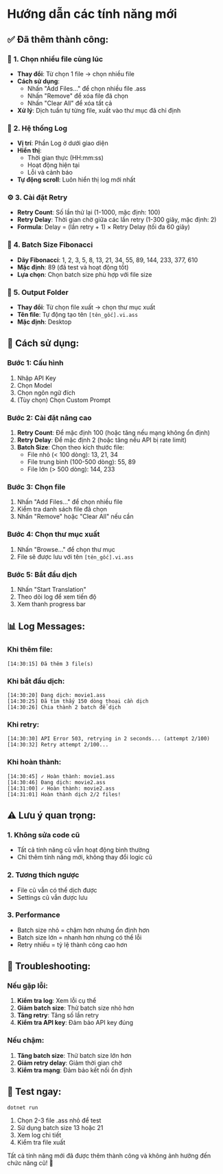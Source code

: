 # Hướng dẫn các tính năng mới

## ✅ Đã thêm thành công:

### 📁 **1. Chọn nhiều file cùng lúc**
- **Thay đổi**: Từ chọn 1 file → chọn nhiều file
- **Cách sử dụng**:
  - Nhấn "Add Files..." để chọn nhiều file .ass
  - Nhấn "Remove" để xóa file đã chọn
  - Nhấn "Clear All" để xóa tất cả
- **Xử lý**: Dịch tuần tự từng file, xuất vào thư mục đã chỉ định

### 📝 **2. Hệ thống Log**
- **Vị trí**: Phần Log ở dưới giao diện
- **Hiển thị**: 
  - Thời gian thực (HH:mm:ss)
  - Hoạt động hiện tại
  - Lỗi và cảnh báo
- **Tự động scroll**: Luôn hiển thị log mới nhất

### ⚙️ **3. Cài đặt Retry**
- **Retry Count**: Số lần thử lại (1-1000, mặc định: 100)
- **Retry Delay**: Thời gian chờ giữa các lần retry (1-300 giây, mặc định: 2)
- **Formula**: Delay = (lần retry + 1) × Retry Delay (tối đa 60 giây)

### 🔢 **4. Batch Size Fibonacci**
- **Dãy Fibonacci**: 1, 2, 3, 5, 8, 13, 21, 34, 55, 89, 144, 233, 377, 610
- **Mặc định**: 89 (đã test và hoạt động tốt)
- **Lựa chọn**: Chọn batch size phù hợp với file size

### 📂 **5. Output Folder**
- **Thay đổi**: Từ chọn file xuất → chọn thư mục xuất
- **Tên file**: Tự động tạo tên `[tên_gốc].vi.ass`
- **Mặc định**: Desktop

## 🎯 **Cách sử dụng:**

### **Bước 1: Cấu hình**
1. Nhập API Key
2. Chọn Model
3. Chọn ngôn ngữ đích
4. (Tùy chọn) Chọn Custom Prompt

### **Bước 2: Cài đặt nâng cao**
1. **Retry Count**: Để mặc định 100 (hoặc tăng nếu mạng không ổn định)
2. **Retry Delay**: Để mặc định 2 (hoặc tăng nếu API bị rate limit)
3. **Batch Size**: Chọn theo kích thước file:
   - File nhỏ (< 100 dòng): 13, 21, 34
   - File trung bình (100-500 dòng): 55, 89
   - File lớn (> 500 dòng): 144, 233

### **Bước 3: Chọn file**
1. Nhấn "Add Files..." để chọn nhiều file
2. Kiểm tra danh sách file đã chọn
3. Nhấn "Remove" hoặc "Clear All" nếu cần

### **Bước 4: Chọn thư mục xuất**
1. Nhấn "Browse..." để chọn thư mục
2. File sẽ được lưu với tên `[tên_gốc].vi.ass`

### **Bước 5: Bắt đầu dịch**
1. Nhấn "Start Translation"
2. Theo dõi log để xem tiến độ
3. Xem thanh progress bar

## 📊 **Log Messages:**

### **Khi thêm file:**
```
[14:30:15] Đã thêm 3 file(s)
```

### **Khi bắt đầu dịch:**
```
[14:30:20] Đang dịch: movie1.ass
[14:30:25] Đã tìm thấy 150 dòng thoại cần dịch
[14:30:26] Chia thành 2 batch để dịch
```

### **Khi retry:**
```
[14:30:30] API Error 503, retrying in 2 seconds... (attempt 2/100)
[14:30:32] Retry attempt 2/100...
```

### **Khi hoàn thành:**
```
[14:30:45] ✓ Hoàn thành: movie1.ass
[14:30:46] Đang dịch: movie2.ass
[14:31:00] ✓ Hoàn thành: movie2.ass
[14:31:01] Hoàn thành dịch 2/2 files!
```

## ⚠️ **Lưu ý quan trọng:**

### **1. Không sửa code cũ**
- Tất cả tính năng cũ vẫn hoạt động bình thường
- Chỉ thêm tính năng mới, không thay đổi logic cũ

### **2. Tương thích ngược**
- File cũ vẫn có thể dịch được
- Settings cũ vẫn được lưu

### **3. Performance**
- Batch size nhỏ = chậm hơn nhưng ổn định hơn
- Batch size lớn = nhanh hơn nhưng có thể lỗi
- Retry nhiều = tỷ lệ thành công cao hơn

## 🔧 **Troubleshooting:**

### **Nếu gặp lỗi:**
1. **Kiểm tra log**: Xem lỗi cụ thể
2. **Giảm batch size**: Thử batch size nhỏ hơn
3. **Tăng retry**: Tăng số lần retry
4. **Kiểm tra API key**: Đảm bảo API key đúng

### **Nếu chậm:**
1. **Tăng batch size**: Thử batch size lớn hơn
2. **Giảm retry delay**: Giảm thời gian chờ
3. **Kiểm tra mạng**: Đảm bảo kết nối ổn định

## 🚀 **Test ngay:**

```bash
dotnet run
```

1. Chọn 2-3 file .ass nhỏ để test
2. Sử dụng batch size 13 hoặc 21
3. Xem log chi tiết
4. Kiểm tra file xuất

Tất cả tính năng mới đã được thêm thành công và không ảnh hưởng đến chức năng cũ! 🎉

